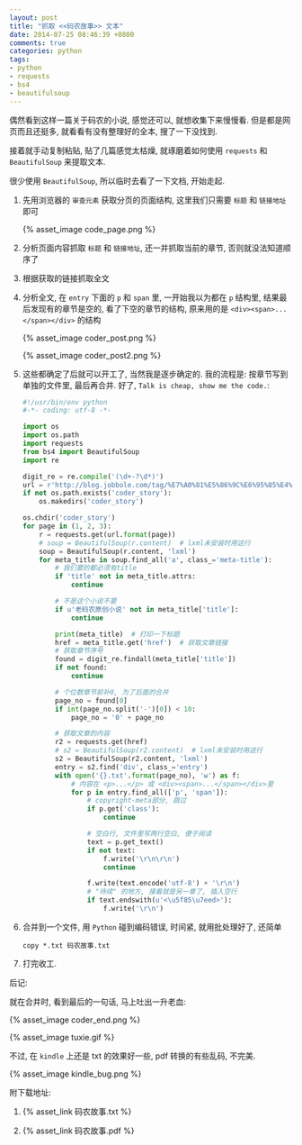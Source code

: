 ```yaml
---
layout: post
title: "抓取 <<码农故事>> 文本"
date: 2014-07-25 08:46:39 +0800
comments: true
categories: python
tags:
- python
- requests
- bs4
- beautifulsoup
---
```

偶然看到这样一篇关于码农的小说, 感觉还可以, 就想收集下来慢慢看.
但是都是网页而且还挺多, 就看看有没有整理好的全本, 搜了一下没找到.

接着就手动复制粘贴, 贴了几篇感觉太枯燥, 就琢磨着如何使用 `requests` 和 `BeautifulSoup` 来提取文本.

很少使用 `BeautifulSoup`, 所以临时去看了一下文档, 开始走起.

<!--more-->
1. 先用浏览器的 `审查元素` 获取分页的页面结构, 这里我们只需要 `标题` 和 `链接地址` 即可

    {% asset_image code_page.png %}

2. 分析页面内容抓取 `标题` 和 `链接地址`, 还一并抓取当前的章节, 否则就没法知道顺序了

3. 根据获取的链接抓取全文

4. 分析全文, 在 `entry` 下面的 `p` 和 `span` 里, 一开始我以为都在 `p` 结构里, 结果最后发现有的章节是空的, 看了下空的章节的结构, 原来用的是 `<div><span>...</span></div>` 的结构

    {% asset_image coder_post.png %}

    {% asset_image coder_post2.png %}

5. 这些都确定了后就可以开工了, 当然我是逐步确定的. 我的流程是: 按章节写到单独的文件里, 最后再合并. 好了, `Talk is cheap, show me the code.`:

    ```python coder_story.py
    #!/usr/bin/env python
    #-*- coding: utf-8 -*-

    import os
    import os.path
    import requests
    from bs4 import BeautifulSoup
    import re

    digit_re = re.compile('(\d+-?\d*)')
    url = r'http://blog.jobbole.com/tag/%E7%A0%81%E5%86%9C%E6%95%85%E4%BA%8B/page/{}/'
    if not os.path.exists('coder_story'):
        os.makedirs('coder_story')

    os.chdir('coder_story')
    for page in (1, 2, 3):
        r = requests.get(url.format(page))
        # soup = BeautifulSoup(r.content)  # lxml未安装时用这行
        soup = BeautifulSoup(r.content, 'lxml')
        for meta_title in soup.find_all('a', class_='meta-title'):
            # 我们要的都必须有title
            if 'title' not in meta_title.attrs:
                continue

            # 不是这个小说不要
            if u'老码农原创小说' not in meta_title['title']:
                continue

            print(meta_title)  # 打印一下标题
            href = meta_title.get('href')  # 获取文章链接
            # 获取章节序号
            found = digit_re.findall(meta_title['title'])
            if not found:
                continue

            # 个位数章节前补0, 为了后面的合并
            page_no = found[0]
            if int(page_no.split('-')[0]) < 10:
                page_no = '0' + page_no

            # 获取文章的内容
            r2 = requests.get(href)
            # s2 = BeautifulSoup(r2.content)  # lxml未安装时用这行
            s2 = BeautifulSoup(r2.content, 'lxml')
            entry = s2.find('div', class_='entry')
            with open('{}.txt'.format(page_no), 'w') as f:
                # 内容在 <p>...</p> 或 <div><span>...</span></div>里
                for p in entry.find_all(['p', 'span']):
                    # copyright-meta部分, 跳过
                    if p.get('class'):
                        continue

                    # 空白行, 文件里写两行空白, 便于阅读
                    text = p.get_text()
                    if not text:
                        f.write('\r\n\r\n')
                        continue

                    f.write(text.encode('utf-8') + '\r\n')
                    # "待续" 的地方, 接着就是另一章了, 插入空行
                    if text.endswith(u'<\u5f85\u7eed>'):
                        f.write('\r\n')

    ```

6. 合并到一个文件, 用 `Python` 碰到编码错误, 时间紧, 就用批处理好了, 还简单
    ```
    copy *.txt 码农故事.txt
    ```

7. 打完收工.

后记:

就在合并时, 看到最后的一句话, 马上吐出一升老血:

{% asset_image coder_end.png %}

{% asset_image tuxie.gif %}

不过, 在 `kindle` 上还是 txt 的效果好一些, pdf 转换的有些乱码, 不完美.

{% asset_image kindle_bug.png %}

附下载地址:

1. {% asset_link 码农故事.txt %}

2. {% asset_link 码农故事.pdf %}

<!--more-->
